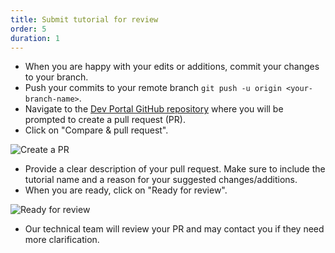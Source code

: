 ```yaml
---
title: Submit tutorial for review
order: 5
duration: 1
---
```


- When you are happy with your edits or additions, commit your changes to your branch.
- Push your commits to your remote branch `git push -u origin <your-branch-name>`.
- Navigate to the [Dev Portal GitHub repository](https://github.com/ausaccessfed/dev-portal) where you will be prompted to create a pull request (PR).
- Click on "Compare & pull request".

![Create a PR](/assets/images/how-to-write-a-tutorial/create-a-pr.png)

- Provide a clear description of your pull request. Make sure to include the tutorial name and a reason for your suggested changes/additions.
- When you are ready, click on "Ready for review".

![Ready for review](/assets/images/how-to-write-a-tutorial/ready-for-review.png)

- Our technical team will review your PR and may contact you if they need more clarification.